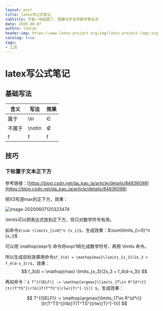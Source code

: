 ```yaml
---
layout: post
title: latex写公式笔记
subtitle: 不能一味贴图了，需要动手去写数学表达式
date: 2020-06-07
authro: tomlao
header-img: https://www.latex-project.org/img/latex-project-logo.svg
catalog: true
tags:
- 工具
---
```

# latex写公式笔记

## 基础写法

| 含义   | 写法   | 效果     |
| ------ | ------ | -------- |
| 属于   | \in    | $\in$    |
| 不属于 | \notin | $\notin$ |
| f      | f      | f        |

## 技巧

### 下标置于文本正下方

参考链接：[https://blog.csdn.net/da_kao_la/article/details/84836098](https://blog.csdn.net/da_kao_la/article/details/84836098)

把X3写道max的正下方，效果：

![image-20200607120323474](C:\Users\heze1\AppData\Roaming\Typora\typora-user-images\image-20200607120323474.png)

\limits可以把表达式放到正下方，但只对数学符号有用。

如命令`$\sum \limits_{i=0}^n {x_i}$`，生成效果：$\sum\limits_{i=0}^n {x_i}$

可以用 \mathop{expr1} 命令将expr1转化成数学符号，再用  \limits 命令。

所以生成目标效果用命令`$f_3(d) = \mathop{max}\limits_{x_3}(2x_3 + f_4(d-x_3))$`，效果：
$$
f_3(d) = \mathop{max} \limits_{x_3}(2x_3 + f_4(d-x_3))
$$

再如命令：`$ T^{(SELF)} := \mathop{argmax}\limits_{T\in R^{d*r}}[tr(T^TS^{(rlb)}T(T^TS^{(rlw)}T)^{-1})] $`，生成效果：

$$
T^{(SELF)} := \mathop{argmax}\limits_{T\in R^{d*r}}[tr(T^TS^{(rlb)}T(T^TS^{(rlw)}T)^{-1})]
$$

